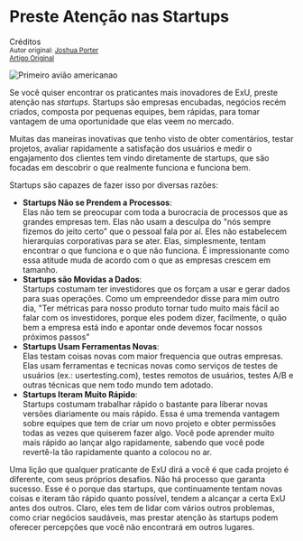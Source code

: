 Preste Atenção nas Startups
===========================
Créditos<br/>
<small>Autor original: [Joshua Porter](http://52weeksofux.com/)<br/>[Artigo Original](http://52weeksofux.com/post/584164217/watch-the-startups)</small>

![Primeiro avião americanao](http://media.tumblr.com/tumblr_l25ebkir7C1qz8ohs.png "Primeiro avião americanao")

Se você quiser encontrar os praticantes mais inovadores de ExU, preste atenção nas *startups*. Startups são empresas encubadas, negócios recém criados, composta por pequenas equipes, bem rápidas, para tomar vantagem de uma oportunidade que elas veem no mercado.

Muitas das maneiras inovativas que tenho visto de obter comentários, testar projetos, avaliar rapidamente a satisfação dos usuários e medir o engajamento dos clientes tem vindo diretamente de startups, que são focadas em descobrir o que realmente funciona e funciona bem.

Startups são capazes de fazer isso por diversas razões:

- **Startups Não se Prendem a Processos**:<br/>Elas não tem se preocupar com toda a burocracia de processos que as grandes empresas tem. Elas não usam a desculpa do "nós sempre fizemos do jeito certo" que o pessoal fala por aí. Eles não estabelecem hierarquias corporativas para se ater. Elas, simplesmente, tentam encontrar o que funciona e o que não funciona. É impressionante como essa atitude muda de acordo com o que as empresas crescem em tamanho.
- **Startups são Movidas a Dados**:<br/>Startups costumam ter investidores que os forçam a usar e gerar dados para suas operações. Como um empreendedor disse para mim outro dia, "Ter métricas para nosso produto tornar tudo muito mais fácil ao falar com os investidores, porque eles podem dizer, facilmente, o quão bem a empresa está indo e apontar onde devemos focar nossos próximos passos"
- **Startups Usam Ferramentas Novas**:<br/>Elas testam coisas novas com maior frequencia que outras empresas. Elas usam ferramentas e tecnicas novas como serviços de testes de usuários (ex.: usertesting.com), testes remotos de usuários, testes A/B e outras técnicas que nem todo mundo tem adotado.
- **Startups Iteram Muito Rápido**:<br/>Startups costumam trabalhar rápido o bastante para liberar novas versões diariamente ou mais rápido. Essa é uma tremenda vantagem sobre equipes que tem de criar um novo projeto e obter permissões todas as vezes que quiserem fazer algo. Você pode aprender muito mais rápido ao lançar algo rapidamente, sabendo que você pode revertê-la tão rapidamente quanto a colocou no ar.

Uma lição que qualquer praticante de ExU dirá a você é que cada projeto é diferente, com seus próprios desafios. Não há processo que garanta sucesso. Esse é o porque das startups, que continuamente tentam novas coisas e iteram tão rápido quanto possível, tendem a alcançar a certa ExU antes dos outros. Claro, eles tem de lidar com vários outros problemas, como criar negócios saudáveis, mas prestar atenção às startups podem oferecer percepções que você não encontrará em outros lugares.
